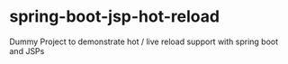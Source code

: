 # spring-boot-jsp-hot-reload
Dummy Project to demonstrate hot / live reload support with spring boot and JSPs
